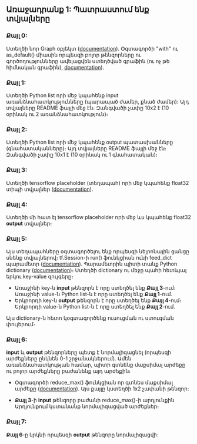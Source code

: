 ## Առաջադրանք 1: Պատրաստում ենք տվյալները

### Քայլ 0:
Ստեղծի նոր Graph օբյեկտ ([documentation](https://www.tensorflow.org/api_docs/python/tf/Graph)). Օգտագործի "with" ու as_default() միասին որպեսզի բոլոր թենզորները ու գործողությունները ավելացվեն ստեղծված գրաֆին (ու ոչ թե հիմնական գրաֆին), [documentation](https://www.tensorflow.org/api_docs/python/tf/Graph#as_default)).

### Քայլ 1:
Ստեղծի Python list որի մեջ կպահենք input առանձնահատկությունները (պարապած ժամեր, քնած ժամեր)։ Այդ տվյալները README ֆայլի մեջ էն։ Զանգվածի չափը 10x2 է (10 օրինակ ու 2 առանձնահատկություն)։

### Քայլ 2:
Ստեղծի Python list որի մեջ կպահենք output պատասխանները (գնահատականները)։ Այդ տվյալները README ֆայլի մեջ էն։ Զանգվածի չափը 10x1 է (10 օրինակ ու 1 գնահատական)։

### Քայլ 3:
Ստեղծի tensorflow placeholder (տեղապահ) որի մեջ կպահենք float32 տիպի տվյալներ ([documentation](https://www.tensorflow.org/versions/r0.11/api_docs/python/io_ops/placeholders)).

### Քայլ 4:
Ստեղծի մի հատ էլ tensorflow placeholder որի մեջ ևս կպահենք float32 **output** տվյալներ։

### Քայլ 5:
Այս տեղապահները օգտագործելու ենք որպեսզի նեյրոնային ցանցը սնենք տվյալներով։ tf.Session-ի run() ֆունկցիան ունի feed_dict պարամետր ([documentation](https://www.tensorflow.org/api_docs/python/tf/Session#run)). Պարամետրին պիտի տանք Python dictionary ([documentation](https://docs.python.org/3/tutorial/datastructures.html#dictionaries))։ Ստեղծի dictionary ու մեջը պահի հետևյալ երկու key-value զույգերը։
* Առաջինի key-ն **input** թենզորն է որը ստեղծել ենք **Քայլ 3**-ում։ Առաջինի value-ն Python list-ն է որը ստեղծել ենք **Քայլ 1**-ում.
* Երկրորդի key-ն **output** թենզորն է որը ստեղծել ենք **Քայլ 4**-ում։ Երկրորդի value-ն Python list-ն է որը ստեղծել ենք **Քայլ 2**-ում.

Այս dictionary-ն հետո կօգտագործենք ուսուցման ու ստուգման փուլերում։

### Քայլ 6:
**input** և **output** թենզորները պետք է նորմալիզացնել (որպեսզի արժեքները ընկնեն 0-1 շրջանակներում). Ամեն առանձնահատկության համար, պիտի գտնենք մաքսիմալ արժեքը ու բոլոր արժեքները բաժանենք այդ արժեքին։

* Օգտագործի reduce_max() ֆունկցիան որ գտնես մաքսիմալ արժեքը ([documentation](https://www.tensorflow.org/api_docs/python/tf/reduce_max)). Այս քայլը կստեղծի 1x2 չափանի թենզոր։

* **Քայլ 3**-ի **input** թենզորը բաժանի reduce_max()-ի արդյունքին Արդյունքում կստանանք նորմալիզացված արժեքներ։

### Քայլ 7:
**Քայլ 6**-ը կրկնի որպեսզի **output** թենզորը նորմալիզացվի։